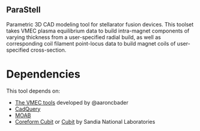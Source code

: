 ## ParaStell
Parametric 3D CAD modeling tool for stellarator fusion devices. This toolset takes VMEC plasma equilibrium data to build intra-magnet components of varying thickness from a user-specified radial build, as well as corresponding coil filament point-locus data to build magnet coils of user-specified cross-section.

# Dependencies
This tool depends on:

- [The VMEC tools](https://github.com/aaroncbader/pystell_uw/) developed by @aaroncbader 
- [CadQuery](https://cadquery.readthedocs.io/en/latest/installation.html)
- [MOAB](https://bitbucket.org/fathomteam/moab/src/master/)
- [Coreform Cubit](https://coreform.com/products/downloads/) or [Cubit](https://cubit.sandia.gov/downloads/) by Sandia National Laboratories
